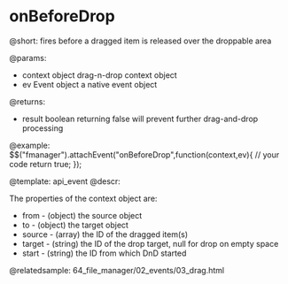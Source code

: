 onBeforeDrop
=============

@short:
	fires before a dragged item is released over the droppable area

@params:
- context		object				drag-n-drop context object 
- ev 			Event object		a native event object

@returns:

- result		boolean			returning false will prevent further drag-and-drop processing

@example:
$$("fmanager").attachEvent("onBeforeDrop",function(context,ev){
    // your code
    return true;
});

@template:	api_event
@descr:

The properties of the context object are:

- from - (object) the source object
- to - (object) the target object
- source - (array) the ID of the dragged item(s)
- target - (string) the ID of the drop target, null for drop on empty space
- start - (string) the ID from which DnD started

@relatedsample:
64_file_manager/02_events/03_drag.html